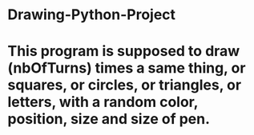 # Drawing-Python-Project
# This program is supposed to draw (nbOfTurns) times a same thing, or squares, or circles, or triangles, or letters, with a random color, position, size and size of pen.
